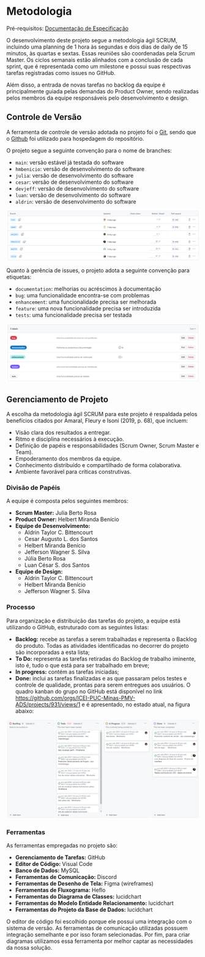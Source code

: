# Metodologia

Pré-requisitos: [Documentação de Especificação](https://github.com/ICEI-PUC-Minas-PMV-ADS/pmv-ads-2024-1-e2-proj-int-t9-pmv-ads-2024-1-e2-proj-tabela-nutri-t9/blob/main/docs/02-Especifica%C3%A7%C3%A3o%20do%20Projeto.md)

O desenvolvimento deste projeto segue a metodologia ágil SCRUM, incluindo uma planning de 1 hora às segundas e dois dias de daily de 15 minutos, às quartas e sextas. Essas reuniões são coordenadas pela Scrum Master. Os ciclos semanais estão alinhados com a conclusão de cada sprint, que é representada como um milestone e possui suas respectivas tarefas registradas como issues no GitHub.

Além disso, a entrada de novas tarefas no backlog da equipe é principalmente guiada pelas demandas do Product Owner, sendo realizadas pelos membros da equipe responsáveis pelo desenvolvimento e design.

## Controle de Versão

A ferramenta de controle de versão adotada no projeto foi o
[Git](https://git-scm.com/), sendo que o [Github](https://github.com)
foi utilizado para hospedagem do repositório.

O projeto segue a seguinte convenção para o nome de branches:

- `main`: versão estável já testada do software
- `hmbenicio`: versão de desenvolvimento do software
- `julia`: versão de desenvolvimento do software
- `cesar`: versão de desenvolvimento do software
- `devjeff`: versão de desenvolvimento do software
- `luan`: versão de desenvolvimento do software
- `aldrin`: versão de desenvolvimento do software

![Branches](img/branches.png)

Quanto à gerência de issues, o projeto adota a seguinte convenção para
etiquetas:

- `documentation`: melhorias ou acréscimos à documentação
- `bug`: uma funcionalidade encontra-se com problemas
- `enhancement`: uma funcionalidade precisa ser melhorada
- `feature`: uma nova funcionalidade precisa ser introduzida
- `tests`: uma funcionalidade precisa ser testada

![Controle de versão](img/Controle_de_versao.png)

## Gerenciamento de Projeto

A escolha da metodologia ágil SCRUM para este projeto é respaldada pelos benefícios citados por Amaral, Fleury e Isoni (2019, p. 68), que incluem:

- Visão clara dos resultados a entregar.
- Ritmo e disciplina necessários à execução.
- Definição de papéis e responsabilidades (Scrum Owner, Scrum Master e Team).
- Empoderamento dos membros da equipe.
- Conhecimento distribuído e compartilhado de forma colaborativa.
- Ambiente favorável para críticas construtivas.

### Divisão de Papéis

A equipe é composta pelos seguintes membros:

- **Scrum Master:** Julia Berto Rosa
- **Product Owner:** Helbert Miranda Benício
- **Equipe de Desenvolvimento:** 
  - Aldrin Taylor C. Bittencourt 
  - Cesar Augusto L. dos Santos
  - Helbert Miranda Benício
  - Jefferson Wagner S. Silva
  - Júlia Berto Rosa
  - Luan César S. dos Santos
- **Equipe de Design:** 
  - Aldrin Taylor C. Bittencourt
  - Helbert Miranda Benício
  - Jefferson Wagner S. Silva

### Processo

Para organização e distribuição das tarefas do projeto, a equipe está utilizando o GitHub, estruturado com as seguintes listas:
- **Backlog:** recebe as tarefas a serem trabalhadas e representa o Backlog do produto. Todas as atividades identificadas no decorrer do projeto são incorporadas a esta lista;
- **To Do:** representa as tarefas retiradas do Backlog de trabalho iminente, isto é, tudo o que está para ser trabalhado em breve;
- **In progress:** contém as tarefas iniciadas;
- **Done:** inclui as tarefas finalizadas e as que passaram pelos testes e controle de qualidade, prontas para serem entregues aos usuários.
O quadro kanban do grupo no GitHub está disponível no link https://github.com/orgs/ICEI-PUC-Minas-PMV-ADS/projects/931/views/1 e é apresentado, no estado atual, na figura abaixo:

![Quadro Kanban](img/quadro_kanban.png)

### Ferramentas

As ferramentas empregadas no projeto são:

- **Gerenciamento de Tarefas:** GitHub
- **Editor de Código:** Visual Code
- **Banco de Dados:** MySQL
- **Ferramentas de Comunicação:** Discord
- **Ferramentas de Desenho de Tela:** Figma (wireframes)
- **Ferramentas de Fluxograma:** Heflo
- **Ferramentas do Diagrama de Classes:** lucidchart
- **Ferramentas do Modelo Entidade Relacionamento:** lucidchart
- **Ferramentas do Projeto da Base de Dados:** lucidchart

O editor de código foi escolhido porque ele possui uma integração com o
sistema de versão. As ferramentas de comunicação utilizadas possuem
integração semelhante e por isso foram selecionadas. Por fim, para criar
diagramas utilizamos essa ferramenta por melhor captar as
necessidades da nossa solução.
